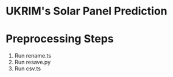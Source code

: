 # UKRIM's Solar Panel Prediction

# Preprocessing Steps
1. Run rename.ts
2. Run resave.py
3. Run csv.ts

